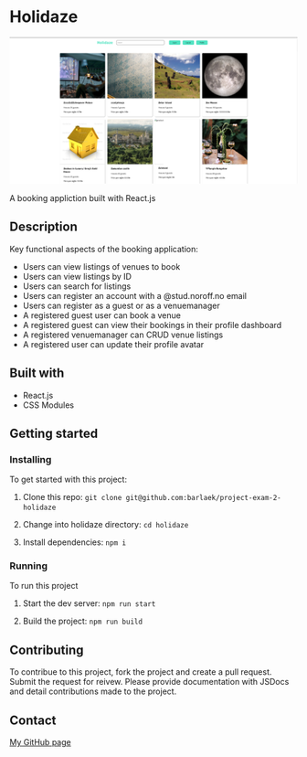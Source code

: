 # Holidaze

![Holidaze booking application](/images/holidaze-screenshot.png)

A booking appliction built with React.js

## Description

Key functional aspects of the booking application:

- Users can view listings of venues to book
- Users can view listings by ID
- Users can search for listings
- Users can register an account with a @stud.noroff.no email
- Users can register as a guest or as a venuemanager
- A registered guest user can book a venue
- A registered guest can view their bookings in their profile dashboard
- A registered venuemanager can CRUD venue listings
- A registered user can update their profile avatar

## Built with

- React.js
- CSS Modules

## Getting started

### Installing

To get started with this project:

1. Clone this repo:
   `git clone git@github.com:barlaek/project-exam-2-holidaze`

2. Change into holidaze directory:
   `cd holidaze`

3. Install dependencies:
   `npm i`

### Running

To run this project

1. Start the dev server:
   `npm run start`

2. Build the project:
   `npm run build`

## Contributing

To contribue to this project, fork the project and create a pull request. Submit the request for reivew. Please provide documentation with JSDocs and detail contributions made to the project.

## Contact

[My GitHub page](https://github.com/barlaek)
